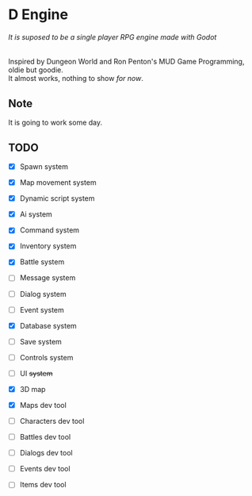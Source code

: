 # D Engine  
###### It is suposed to be a single player RPG engine made with Godot  
Inspired by Dungeon World and Ron Penton's MUD Game Programming, oldie but goodie.  
It almost works, nothing to show *for now*.  


## Note  
It is going to work some day.  


## TODO  
- [x] Spawn system  
- [x] Map movement system  
- [x] Dynamic script system  
- [x] Ai system  
- [x] Command system  
- [x] Inventory system  
- [x] Battle system  
- [ ] Message system  
- [ ] Dialog system
- [ ] Event system  
- [x] Database system  
- [ ] Save system  
- [ ] Controls system
- [ ] UI ~~system~~  
- [x] 3D map  
- [x] Maps dev tool  
- [ ] Characters dev tool  
- [ ] Battles dev tool 
- [ ] Dialogs dev tool  
- [ ] Events dev tool  
- [ ] Items dev tool  

